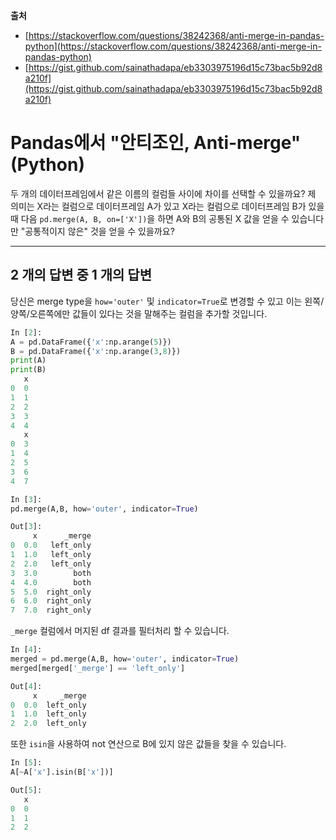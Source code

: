 **출처**

* [https://stackoverflow.com/questions/38242368/anti-merge-in-pandas-python](https://stackoverflow.com/questions/38242368/anti-merge-in-pandas-python)
* [https://gist.github.com/sainathadapa/eb3303975196d15c73bac5b92d8a210f](https://gist.github.com/sainathadapa/eb3303975196d15c73bac5b92d8a210f)

# Pandas에서 "안티조인, Anti-merge" (Python)

두 개의 데이터프레임에서 같은 이름의 컬럼들 사이에 차이를 선택할 수 있을까요? 제 의미는 X라는 컬럼으로 데이터프레임 A가 있고 X라는 컬럼으로 데이터프레임 B가 있을 때 다음 `pd.merge(A, B, on=['X'])`을 하면 A와 B의 공통된 X 값을 얻을 수 있습니다만 "공통적이지 않은" 것을 얻을 수 있을까요?

---

## 2 개의 답변 중 1 개의 답변

당신은 merge type을 `how='outer'` 및 `indicator=True`로 변경할 수 있고 이는 왼쪽/양쪽/오른쪽에만 값들이 있다는 것을 말해주는 컬럼을 추가할 것입니다.

```python
In [2]:
A = pd.DataFrame({'x':np.arange(5)})
B = pd.DataFrame({'x':np.arange(3,8)})
print(A)
print(B)
   x
0  0
1  1
2  2
3  3
4  4
   x
0  3
1  4
2  5
3  6
4  7

In [3]:
pd.merge(A,B, how='outer', indicator=True)

Out[3]:
     x      _merge
0  0.0   left_only
1  1.0   left_only
2  2.0   left_only
3  3.0        both
4  4.0        both
5  5.0  right_only
6  6.0  right_only
7  7.0  right_only
```

`_merge` 컬럼에서 머지된 df 결과를 필터처리 할 수 있습니다.

```python
In [4]:
merged = pd.merge(A,B, how='outer', indicator=True)
merged[merged['_merge'] == 'left_only']

Out[4]:
     x     _merge
0  0.0  left_only
1  1.0  left_only
2  2.0  left_only
```

또한 `isin`을 사용하여 not 연산으로 B에 있지 않은 값들을 찾을 수 있습니다.

```python
In [5]:
A[~A['x'].isin(B['x'])]

Out[5]:
   x
0  0
1  1
2  2
```
